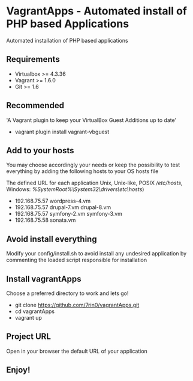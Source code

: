 # VagrantApps - Automated install of PHP based Applications
Automated installation of PHP based applications 

## Requirements
- Virtualbox >= 4.3.36
- Vagrant >= 1.6.0
- Git >= 1.6

## Recommended
'A Vagrant plugin to keep your VirtualBox Guest Additions up to date'
- vagrant plugin install vagrant-vbguest

## Add to your hosts
You may choose accordingly your needs or keep the possibility to test everything by adding the following hosts to your OS hosts file

The defined URL for each application
Unix, Unix-like, POSIX */etc/hosts*, Windows: *%SystemRoot%\System32\drivers\etc\hosts*)
- 192.168.75.57   wordpress-4.vm
- 192.168.75.57   drupal-7.vm drupal-8.vm
- 192.168.75.57   symfony-2.vm symfony-3.vm
- 192.168.75.58   sonata.vm

## Avoid install everything
Modify your config/install.sh to avoid install any undesired application by commenting the loaded script responsible for installation

## Install vagrantApps
Choose a preferred directory to work and lets go!
- git clone https://github.com/7rin0/vagrantApps.git
- cd vagrantApps
- vagrant up

## Project URL
Open in your browser the default URL of your application

## Enjoy!
